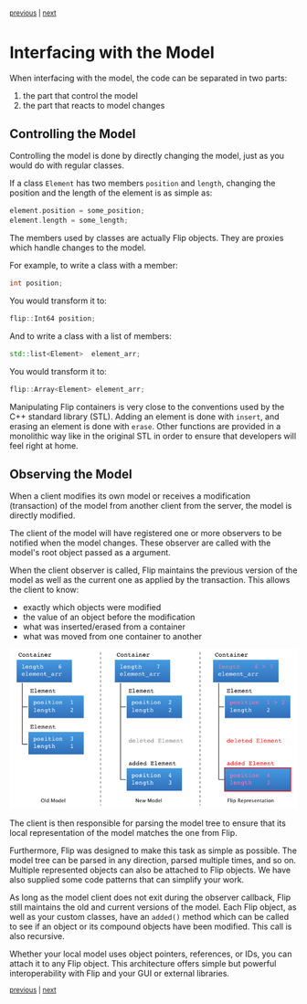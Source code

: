 <p><sup><a href="how.md">previous</a> | <a href="undo.md">next</a></sup></p>

<h1>Interfacing with the Model</h1>

<p>When interfacing with the model, the code can be separated in two parts:</p>

<ol>
<li>the part that control the model</li>
<li>the part that reacts to model changes</li>
</ol>

<h2 id="control">Controlling the Model</h2>

<p>Controlling the model is done by directly changing the model, just as you would do with regular classes.</p>

<p>If a class <code>Element</code> has two members <code>position</code> and <code>length</code>, changing the position and the length of the element is as simple as:</p>

```c++
element.position = some_position;
element.length = some_length;
```

<p>The members used by classes are actually Flip objects. They are proxies which handle changes to the model.</p>

<p>For example, to write a class with a member:</p>

```c++
int	position;
```

<p>You would transform it to:</p>

```c++
flip::Int64	position;
```

<p>And to write a class with a list of members:</p>

```c++
std::list<Element>	element_arr;
```

<p>You would transform it to:</p>

```c++
flip::Array<Element> element_arr;
```

<p>Manipulating Flip containers is very close to the conventions used by the C++ standard library (STL). Adding an element is done with <code>insert</code>, and erasing an element is done with <code>erase</code>. Other functions are provided in a monolithic way like in the original STL in order to ensure that developers will feel right at home.</p>

<h2 id="view">Observing the Model</h2>

<p>When a client modifies its own model or receives a modification (transaction) of the model from another client from the server, the model is directly modified.</p>

<p>The client of the model will have registered one or more observers to be notified when the model changes. These observer are called with the model's root object passed as a argument.</p>

<p>When the client observer is called, Flip maintains the previous version of the model as well as the current one as applied by the transaction. This allows the client to know:</p>

<ul>
<li>exactly which objects were modified</li>
<li>the value of an object before the modification</li>
<li>what was inserted/erased from a container</li>
<li>what was moved from one container to another</li>
</ul>

<p><center><img src="model.png" /></center></p>

<p>The client is then responsible for parsing the model tree to ensure that its local representation of the model matches the one from Flip.</p>

<p>Furthermore, Flip was designed to make this task as simple as possible. The model tree can be parsed in any direction, parsed multiple times, and so on. Multiple represented objects can also be attached to Flip objects. We have also supplied some code patterns that can simplify your work.</p>

<p>As long as the model client does not exit during the observer callback, Flip still maintains the old and current versions of the model. Each Flip object, as well as your custom classes, have an <code>added()</code> method which can be called to see if an object or its compound objects have been modified. This call is also recursive.</p>

<p>Whether your local model uses object pointers, references, or IDs, you can attach it to any Flip object. This architecture offers simple but powerful interoperability with Flip and your GUI or external libraries.</p>

<p><sup><a href="how.md">previous</a> | <a href="undo.md">next</a></sup></p>

